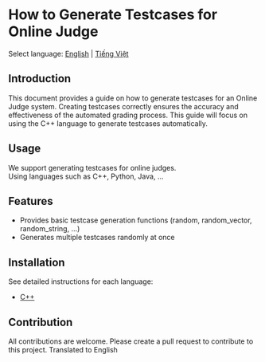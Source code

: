 # How to Generate Testcases for Online Judge

Select language: [English](README-en.md) | [Tiếng Việt](README-vi.md)

## Introduction

This document provides a guide on how to generate testcases for an Online Judge system. Creating testcases correctly ensures the accuracy and effectiveness of the automated grading process. This guide will focus on using the C++ language to generate testcases automatically.

## Usage

We support generating testcases for online judges.<br>
Using languages such as C++, Python, Java, ...

## Features

- Provides basic testcase generation functions (random, random_vector, random_string, ...)
- Generates multiple testcases randomly at once

## Installation

See detailed instructions for each language:
- [C++](c-plus-plus/README.md)

## Contribution

All contributions are welcome. Please create a pull request to contribute to this project.
Translated to English